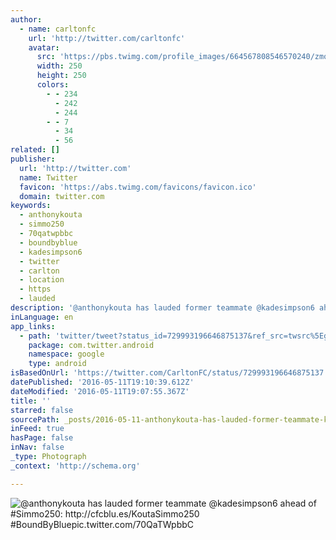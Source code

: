 ```yaml
---
author:
  - name: carltonfc
    url: 'http://twitter.com/carltonfc'
    avatar:
      src: 'https://pbs.twimg.com/profile_images/664567808546570240/zmo3U4Pk_400x400.jpg'
      width: 250
      height: 250
      colors:
        - - 234
          - 242
          - 244
        - - 7
          - 34
          - 56
related: []
publisher:
  url: 'http://twitter.com'
  name: Twitter
  favicon: 'https://abs.twimg.com/favicons/favicon.ico'
  domain: twitter.com
keywords:
  - anthonykouta
  - simmo250
  - 70qatwpbbc
  - boundbyblue
  - kadesimpson6
  - twitter
  - carlton
  - location
  - https
  - lauded
description: '@anthonykouta has lauded former teammate @kadesimpson6 ahead of #Simmo250: http://cfcblu.es/KoutaSimmo250 #BoundByBluepic.twitter.com/70QaTWpbbC'
inLanguage: en
app_links:
  - path: 'twitter/tweet?status_id=729993196646875137&ref_src=twsrc%5Egoogle%7Ctwcamp%5Eandroidseo%7Ctwgr%5Estatus%7Ctwterm%5E729993196646875137'
    package: com.twitter.android
    namespace: google
    type: android
isBasedOnUrl: 'https://twitter.com/CarltonFC/status/729993196646875137'
datePublished: '2016-05-11T19:10:39.612Z'
dateModified: '2016-05-11T19:07:55.367Z'
title: ''
starred: false
sourcePath: _posts/2016-05-11-anthonykouta-has-lauded-former-teammate-kadesimpson6-ahead.md
inFeed: true
hasPage: false
inNav: false
_type: Photograph
_context: 'http://schema.org'

---
```

![@anthonykouta has lauded former teammate @kadesimpson6 ahead of #Simmo250: http://cfcblu.es/KoutaSimmo250 #BoundByBluepic.twitter.com/70QaTWpbbC](https://pbs.twimg.com/media/CiF08bwW0AAnC28.jpg:large)